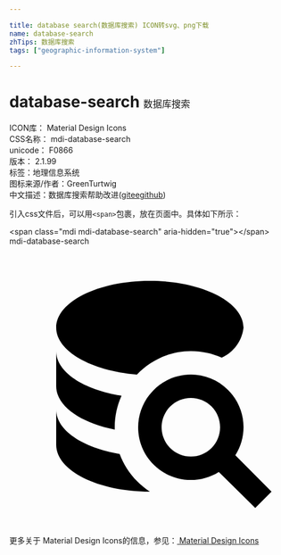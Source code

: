 ```yaml
---

title: database search(数据库搜索) ICON转svg、png下载
name: database-search
zhTips: 数据库搜索
tags: ["geographic-information-system"]

---
```


# database-search  <small style="font-size: 60%;font-weight: 100">数据库搜索</small>


<div class="detail-page">
<p>
<span>
ICON库：
<span class="badge-secondary badge">Material Design Icons</span> 
</span>
<br/>
<span>
CSS名称：
<span class="badge-secondary badge">mdi-database-search</span> 
</span>
<br/>
<span>
unicode：
<span class="badge-secondary badge">F0866</span> 
<copy-btn content='F0866' btn-title=""></copy-btn>
<copy-btn :content='String.fromCodePoint(parseInt("F0866", 16))' btn-title="复制U"></copy-btn>
</span>
<br/>
<span>
版本：
<span class="badge-secondary badge">2.1.99</span> 
</span><br/><span>标签：<span class="badge-light badge"><router-link to="/tags/geographic-information-system.html">地理信息系统</router-link></span></span>
<br/>
<span>图标来源/作者：<span class="badge-light badge">GreenTurtwig</span></span> 
<br/>
<span class="zh-detail">中文描述：<span class="badge-primary badge">数据库搜索</span><span class="help-link"><span>帮助改进</span>(<a href="https://gitee.com/liuwave/icon-helper/edit/master/json/material/database-search.json" target="_blank" rel="noopener noreferrer">gitee</a><a href="https://github.com/liuwave/icon-helper/edit/master/json/material/database-search.json" target="_blank" rel="noopener noreferrer">github</a></span>)</span><br/>
</p>
</div>
<div class="alert alert-dark">
  <i class="mdi mdi-database-search mdi-48px"></i>
  <i class="mdi mdi-database-search mdi-36px"></i>
  <i class="mdi mdi-database-search mdi-24px"></i>
  <i class="mdi mdi-database-search mdi-18px"></i>
</div>
<div>
  <p>引入css文件后，可以用<code>&lt;span&gt;</code>包裹，放在页面中。具体如下所示：    
  </p>
  <div class="alert alert-primary" style="font-size: 14px">
    &lt;span class="mdi mdi-database-search" aria-hidden="true"&gt;&lt;/span&gt;
    <copy-btn content='<span class="mdi mdi-database-search" aria-hidden="true"></span>'></copy-btn>
  </div>
  <div class="alert alert-secondary">
    <i class="mdi mdi-database-search"
    style="font-size: 24px"
    aria-hidden="true"></i> mdi-database-search
    <copy-btn content="mdi-database-search" btn-title="复制图标名称"></copy-btn>
  </div>
</div>
<div id="svg" class="svg-wrap">
<svg xmlns="http://www.w3.org/2000/svg" viewBox="0 0 24 24"><path d="M18.68,12.32C16.92,10.56 14.07,10.57 12.32,12.33C10.56,14.09 10.56,16.94 12.32,18.69C13.81,20.17 16.11,20.43 17.89,19.32L21,22.39L22.39,21L19.3,17.89C20.43,16.12 20.17,13.8 18.68,12.32M17.27,17.27C16.29,18.25 14.71,18.24 13.73,17.27C12.76,16.29 12.76,14.71 13.74,13.73C14.71,12.76 16.29,12.76 17.27,13.73C18.24,14.71 18.24,16.29 17.27,17.27M10.9,20.1C10.25,19.44 9.74,18.65 9.42,17.78C6.27,17.25 4,15.76 4,14V17C4,19.21 7.58,21 12,21V21C11.6,20.74 11.23,20.44 10.9,20.1M4,9V12C4,13.68 6.07,15.12 9,15.7C9,15.63 9,15.57 9,15.5C9,14.57 9.2,13.65 9.58,12.81C6.34,12.3 4,10.79 4,9M12,3C7.58,3 4,4.79 4,7C4,9 7,10.68 10.85,11H10.9C12.1,9.74 13.76,9 15.5,9C16.41,9 17.31,9.19 18.14,9.56C19.17,9.09 19.87,8.12 20,7C20,4.79 16.42,3 12,3Z" /></svg>
</div>
<detail full-name='mdi-database-search'></detail>
    
<div><p>更多关于 Material Design Icons的信息，参见：<a target="_blank" href="https://iconhelper.cn/material.html"> Material Design Icons</a>
</p></div>
